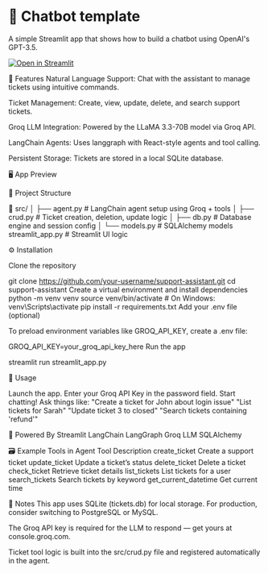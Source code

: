 # 💬 Chatbot template

A simple Streamlit app that shows how to build a chatbot using OpenAI's GPT-3.5.

[![Open in Streamlit](https://static.streamlit.io/badges/streamlit_badge_black_white.svg)](https://support-assistant-zny4zdtganfq7nf4ukar9u.streamlit.app/)

🚀 Features
  Natural Language Support: Chat with the assistant to manage tickets using intuitive commands.
  
  Ticket Management: Create, view, update, delete, and search support tickets.
  
  Groq LLM Integration: Powered by the LLaMA 3.3-70B model via Groq API.
  
  LangChain Agents: Uses langgraph with React-style agents and tool calling.
  
  Persistent Storage: Tickets are stored in a local SQLite database.

🖥️ App Preview

🧩 Project Structure

📁 src/
│ ├── agent.py # LangChain agent setup using Groq + tools
│ ├── crud.py # Ticket creation, deletion, update logic
│ ├── db.py # Database engine and session config
│ └── models.py # SQLAlchemy models
streamlit_app.py # Streamlit UI logic

⚙️ Installation

Clone the repository

git clone https://github.com/your-username/support-assistant.git
cd support-assistant
Create a virtual environment and install dependencies
python -m venv venv
source venv/bin/activate  # On Windows: venv\Scripts\activate
pip install -r requirements.txt
Add your .env file (optional)

To preload environment variables like GROQ_API_KEY, create a .env file:

GROQ_API_KEY=your_groq_api_key_here
Run the app

streamlit run streamlit_app.py

🔑 Usage

  Launch the app.
  Enter your Groq API Key in the password field.
  Start chatting! Ask things like:
  "Create a ticket for John about login issue"
  "List tickets for Sarah"
  "Update ticket 3 to closed"
  "Search tickets containing 'refund'"


🧠 Powered By
  Streamlit
  LangChain
  LangGraph
  Groq LLM
  SQLAlchemy

🗃️ Example Tools in Agent
Tool	Description
create_ticket	Create a support ticket
update_ticket	Update a ticket’s status
delete_ticket	Delete a ticket
check_ticket	Retrieve ticket details
list_tickets	List tickets for a user
search_tickets	Search tickets by keyword
get_current_datetime	Get current time

📌 Notes
This app uses SQLite (tickets.db) for local storage. For production, consider switching to PostgreSQL or MySQL.

The Groq API key is required for the LLM to respond — get yours at console.groq.com.

Ticket tool logic is built into the src/crud.py file and registered automatically in the agent.
